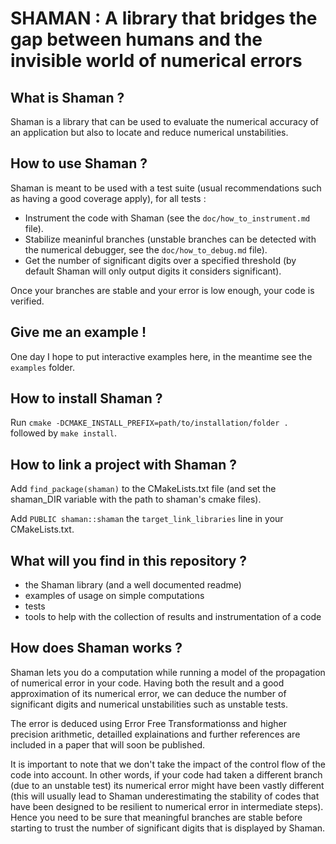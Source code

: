 # SHAMAN : A library that bridges the gap between humans and the invisible world of numerical errors

## What is Shaman ?

Shaman is a library that can be used to evaluate the numerical accuracy of an application but also to locate and reduce numerical unstabilities.

## How to use Shaman ?

Shaman is meant to be used with a test suite (usual recommendations such as having a good coverage apply), for all tests :

- Instrument the code with Shaman (see the `doc/how_to_instrument.md` file).
- Stabilize meaninful branches (unstable branches can be detected with the numerical debugger, see the `doc/how_to_debug.md` file).
- Get the number of significant digits over a specified threshold (by default Shaman will only output digits it considers significant).

Once your branches are stable and your error is low enough, your code is verified.

## Give me an example !

One day I hope to put interactive examples here, in the meantime see the `examples` folder.

## How to install Shaman ?

Run `cmake -DCMAKE_INSTALL_PREFIX=path/to/installation/folder .` followed by `make install`.

## How to link a project with Shaman ?

Add `find_package(shaman)` to the CMakeLists.txt file (and set the shaman_DIR variable with the path to shaman's cmake files).

Add `PUBLIC shaman::shaman` the `target_link_libraries` line in your CMakeLists.txt.

## What will you find in this repository ?

 - the Shaman library (and a well documented readme)
 - examples of usage on simple computations
 - tests
 - tools to help with the collection of results and instrumentation of a code

## How does Shaman works ?

Shaman lets you do a computation while running a model of the propagation of numerical error in your code.
Having both the result and a good approximation of its numerical error, we can deduce the number of significant digits and numerical unstabilities such as unstable tests.

The error is deduced using Error Free Transformationss and higher precision arithmetic, detailled explainations and further references are included in a paper that will soon be published.

It is important to note that we don't take the impact of the control flow of the code into account.
In other words, if your code had taken a different branch (due to an unstable test) its numerical error might have been vastly different
(this will usually lead to Shaman underestimating the stability of codes that have been designed to be resilient to numerical error in intermediate steps).
Hence you need to be sure that meaningful branches are stable before starting to trust the number of significant digits that is displayed by Shaman.

